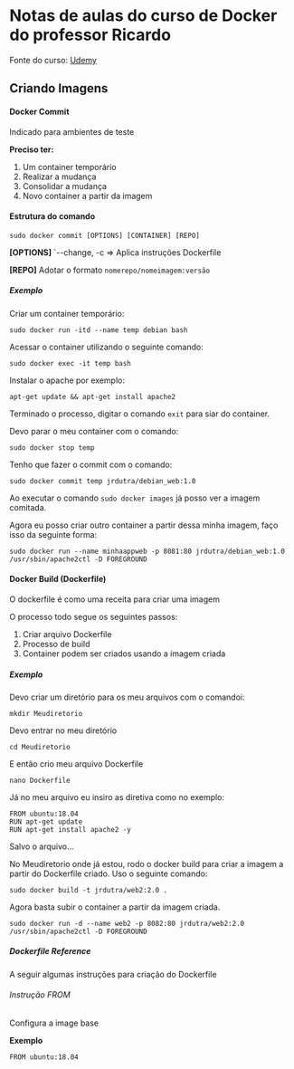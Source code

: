 # Notas de aulas do curso de Docker do professor Ricardo

Fonte do curso: [Udemy](https://www.udemy.com/course/docker-introducao-a-administracao-de-containers/)

## Criando Imagens

#### Docker Commit

Indicado para ambientes de teste

**Preciso ter:**

1. Um container temporário
2. Realizar a mudança
3. Consolidar a mudança
4. Novo container a partir da imagem


#### Estrutura do comando

```
sudo docker commit [OPTIONS] [CONTAINER] [REPO]
```
**[OPTIONS]** `--change, -c => Aplica instruções Dockerfile

**[REPO]** Adotar o formato `nomerepo/nomeimagem:versão`


##### Exemplo

Criar um container temporário:

```
sudo docker run -itd --name temp debian bash
```

Acessar o container utilizando o seguinte comando:

```
sudo docker exec -it temp bash
```

Instalar o apache por exemplo:

```
apt-get update && apt-get install apache2
```

Terminado o processo, digitar o comando `exit` para siar do container.

Devo parar o meu container com o comando:

```
sudo docker stop temp
```

Tenho que fazer o commit com o comando:

```
sudo docker commit temp jrdutra/debian_web:1.0
```

Ao executar o comando `sudo docker images` já posso ver a imagem comitada.

Agora eu posso criar outro container a partir dessa minha imagem, faço isso da seguinte forma:

```
sudo docker run --name minhaappweb -p 8081:80 jrdutra/debian_web:1.0 /usr/sbin/apache2ctl -D FOREGROUND
```

#### Docker Build (Dockerfile)

O dockerfile é como uma receita para criar uma imagem

O processo todo segue os seguintes passos:

1. Criar arquivo Dockerfile
2. Processo de build
3. Container podem ser criados usando a imagem criada

##### Exemplo

Devo criar um diretório para os meu arquivos com o comandoi:

```
mkdir Meudiretorio
```

Devo entrar no meu diretório

```
cd Meudiretorio
```

E então crio meu arquivo Dockerfile

```
nano Dockerfile
```

Já no meu arquivo eu insiro as diretiva como no exemplo:

```
FROM ubuntu:18.04
RUN apt-get update
RUN apt-get install apache2 -y
```

Salvo o arquivo...

No Meudiretorio onde já estou, rodo o docker build para criar a imagem a partir do Dockerfile criado. Uso o seguinte comando:

```
sudo docker build -t jrdutra/web2:2.0 .
```

Agora basta subir o container a partir da imagem criada.

```
sudo docker run -d --name web2 -p 8082:80 jrdutra/web2:2.0 /usr/sbin/apache2ctl -D FOREGROUND
```

##### Dockerfile Reference

A seguir algumas instruções para criação do Dockerfile

###### Instrução FROM

Configura a image base

**Exemplo**

```
FROM ubuntu:18.04
```
